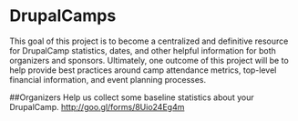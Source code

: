 # DrupalCamps

This goal of this project is to become a centralized and definitive resource for DrupalCamp statistics, dates, and other helpful information for both organizers and sponsors. Ultimately, one outcome of this project will be to help provide best practices around camp attendance metrics, top-level financial information, and event planning processes.

##Organizers
Help us collect some baseline statistics about your DrupalCamp.
http://goo.gl/forms/8Uio24Eg4m

